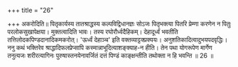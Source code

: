 +++
title = "26"

+++
अकरोदिति॥ पितृकार्यस्य तातश्राद्धस्य कल्पविद्विधानज्ञः सोऽजः पितृभक्त्या पितरि प्रेम्णा करणेन न पितुः परलोकसुखापेक्षया। मुक्तत्वादिति भावः। तस्य रघोरौर्ध्वदैहिकम्। देहादूर्ध्वं भवतीति तत्तिलोदकपिण्डदानादिकमकरोत्। 'ऊर्ध्वं देहाञ्च' इति वक्तव्याट्टक्प्रक्ययः। अनुशतिकादित्वादुभयपदवृद्धिः। ननु कथं भक्तिरेव श्राद्धादिफलप्रेप्सापि कस्मान्नाभूदित्याशङ्क्याह-न हीति। तेन पथा योगरूपेण मार्गेण तनुत्यजः शरीरत्यागिनः पुरुषास्तनयेनावर्जितं दत्तं पिण्डं काङ्क्षन्तीति तथोक्ता न हि भवन्ति ॥ 26 ॥